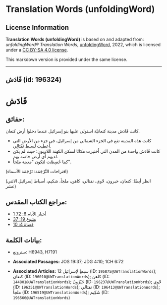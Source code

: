 # Translation Words (unfoldingWord)

## License Information

**Translation Words (unfoldingWord)** is based on and adapted from: _unfoldingWord® Translation Words_, [unfoldingWord](https://unfoldingword.org/utw), 2022, which is licensed under a [CC BY-SA 4.0 license](https://creativecommons.org/licenses/by-sa/4.0/legalcode.en).

This markdown version is provided under the same license.



--------------------------------

## قَادَش (id: 196324)

قَادَش
======

حقائق:
------

كانت قَادَش مدينة كنعانيّة استولى عليها بنو إسرائيل عندما دخلوا أرض كنعان.

* كانت هذه المدينة تقع في الجزء الشمالي من إسرائيل، في جزء من الأرض التي أُعطيت لسبط نَفْتَالِي.
* كانت قَادَش واحدة من المدن التي اُختيرت مكانًا لسكن الكهنة اللاويون؛ حيث لم يكن لديهم أي أرض خاصة بهم.
* كما خُصِصَّت لتكون "مدينة ملجأ".

(اقتراحات التَّرْجَمَة: تَرْجَمَة الأسماء)

(انظر أيضًا: كنعان، حبرون، لاوي، نفتالي، كاهن، ملجأ، شكيم، أسباط إسرائيل الاثني عشر)

مراجع الكتاب المقدس:
--------------------

* [1 أخبار الأيام 6: 72](https://ref.ly/1Chr6:72)
* [يشوع 19: 37](https://ref.ly/Josh19:37)
* [قضاة 4: 10](https://ref.ly/Judg4:10)

بيانات الكلمة:
--------------

* سترونغ: H6943, H7191

* **Associated Passages:** JOS 19:37; JDG 4:10; 1CH 6:72
* **Associated Articles:** 12 سبطٍ لإسرائيل  (ID: `195875@UWTranslationWords`); كنعان (ID: `196010@UWTranslationWords`); كاهن (ID: `144801@UWTranslationWords`); حَبْرُونُ (ID: `196237@UWTranslationWords`); لاوي (ID: `196351@UWTranslationWords`); نفتالي (ID: `196413@UWTranslationWords`); ملجأ (ID: `196519@UWTranslationWords`); شَكِيم (ID: `196566@UWTranslationWords`)

